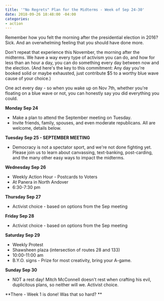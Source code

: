```yaml
---
title: '"No Regrets" Plan for the Midterms - Week of Sep 24-30'
date: 2018-09-26 18:48:00 -04:00
categories:
- action
---
```


Remember how you felt the morning after the presidential election in 2016? Sick. And an overwhelming feeling that you should have done more. 

Don't repeat that experience this November, the morning after the midterms. We have a way every type of activism you can do, and how for less than an hour a day, you can do something every day between now and the election. (And here's the key to this commitment: Any day you're booked solid or maybe exhausted, just contribute $5 to a worthy blue wave cause of your choice.)

One act every day - so when you wake up on Nov 7th, whether you're floating on a blue wave or not, you can honestly say you did everything you could. 

**Monday Sep 24**
* Make a plan to attend the September meeting on Tuesday. 
* Invite friends, family, spouses, and even moderate republicans. All are welcome, details below.

**Tuesday Sep 25 - SEPTEMBER MEETING**
* Democracy is not a spectator sport, and we're not done fighting yet. Please join us to learn about canvassing, text-banking, post-carding, and the many other easy ways to impact the midterms.

**Wednesday Sep 26**
* Weekly Action Hour - Postcards to Voters
* At Panera in North Andover
* 6:30-7:30 pm

**Thursday Sep 27**
* Activist choice - based on options from the Sep meeting

**Friday Sep 28**
* Activist choice - based on options from the Sep meeting

**Saturday Sep 29**
* Weekly Protest
* Shawsheen plaza (intersection of routes 28 and 133)
* 10:00-11:00 am
* B.Y.O. signs - Prize for most creativity, bring your A-game.
 
**Sunday Sep 30**
* NOT a rest day! Mitch McConnell doesn't rest when crafting his evil, duplicitous plans, so neither will we. Activist choice.

**There - Week 1 is done! Was that so hard? **
